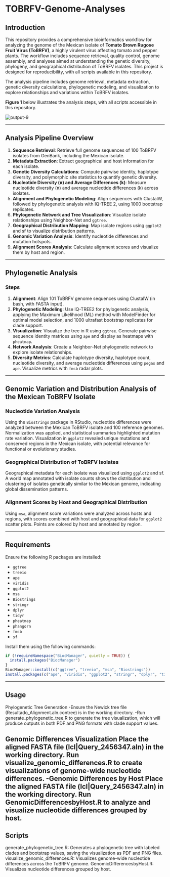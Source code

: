 # TOBRFV-Genome-Analyses

## Introduction

This repository provides a comprehensive bioinformatics workflow for analyzing the genome of the Mexican isolate of **Tomato Brown Rugose Fruit Virus (ToBRFV)**, a highly virulent virus affecting tomato and pepper plants. The workflow includes sequence retrieval, quality control, genome assembly, and analyses aimed at understanding the genetic diversity, phylogeny, and geographical distribution of ToBRFV isolates. This project is designed for reproducibility, with all scripts available in this repository.

The analysis pipeline includes genome retrieval, metadata extraction, genetic diversity calculations, phylogenetic modeling, and visualization to explore relationships and variations within ToBRFV isolates.

**Figure 1** below illustrates the analysis steps, with all scripts accessible in this repository.


![output-9](https://github.com/user-attachments/assets/6cf7e57a-57e3-4d01-b2c6-508247d209bc)

---

## Analysis Pipeline Overview

1. **Sequence Retrieval**: Retrieve full genome sequences of 100 ToBRFV isolates from GenBank, including the Mexican isolate.
2. **Metadata Extraction**: Extract geographical and host information for each isolate.
3. **Genetic Diversity Calculations**: Compute pairwise identity, haplotype diversity, and polymorphic site statistics to quantify genetic diversity.
4. **Nucleotide Diversity (π) and Average Differences (k)**: Measure nucleotide diversity (π) and average nucleotide differences (k) across isolates.
5. **Alignment and Phylogenetic Modeling**: Align sequences with ClustalW, followed by phylogenetic analysis with IQ-TREE 2, using 1000 bootstrap replicates.
6. **Phylogenetic Network and Tree Visualization**: Visualize isolate relationships using Neighbor-Net and `ggtree`.
7. **Geographical Distribution Mapping**: Map isolate regions using `ggplot2` and sf to visualize distribution patterns.
8. **Genomic Variation Analysis**: Identify nucleotide differences and mutation hotspots.
9. **Alignment Scores Analysis**: Calculate alignment scores and visualize them by host and region.

---

## Phylogenetic Analysis

### Steps

1. **Alignment**: Align 101 ToBRFV genome sequences using ClustalW (in bash, with FASTA input).
2. **Phylogenetic Modeling**: Use IQ-TREE2 for phylogenetic analysis, applying the Maximum Likelihood (ML) method with ModelFinder for optimal model selection, and 1000 ultrafast bootstrap replicates for clade support.
3. **Visualization**: Visualize the tree in R using `ggtree`. Generate pairwise sequence identity matrices using `ape` and display as heatmaps with `pheatmap`.
4. **Network Analysis**: Create a Neighbor-Net phylogenetic network to explore isolate relationships.
5. **Diversity Metrics**: Calculate haplotype diversity, haplotype count, nucleotide diversity, and average nucleotide differences using `pegas` and `ape`. Visualize metrics with `fmsb` radar plots.

---

## Genomic Variation and Distribution Analysis of the Mexican ToBRFV Isolate

### Nucleotide Variation Analysis

Using the `Biostrings` package in RStudio, nucleotide differences were analyzed between the Mexican ToBRFV isolate and 100 reference genomes. Normalization was applied, and statistical summaries highlighted mutation rate variation. Visualization in `ggplot2` revealed unique mutations and conserved regions in the Mexican isolate, with potential relevance for functional or evolutionary studies.

### Geographical Distribution of ToBRFV Isolates

Geographical metadata for each isolate was visualized using `ggplot2` and sf. A world map annotated with isolate counts shows the distribution and clustering of isolates genetically similar to the Mexican genome, indicating global dissemination patterns.

### Alignment Scores by Host and Geographical Distribution

Using `msa`, alignment score variations were analyzed across hosts and regions, with scores combined with host and geographical data for `ggplot2` scatter plots. Points are colored by host and annotated by region.

---

## Requirements

Ensure the following R packages are installed:

- `ggtree`
- `treeio`
- `ape`
- `viridis`
- `ggplot2`
- `msa`
- `Biostrings`
- `stringr`
- `dplyr`
- `tidyr`
- `pheatmap`
- `phangorn`
- `fmsb`
- `sf`

Install them using the following commands:

```r
if (!requireNamespace("BiocManager", quietly = TRUE)) {
  install.packages("BiocManager")
}
BiocManager::install(c("ggtree", "treeio", "msa", "Biostrings"))
install.packages(c("ape", "viridis", "ggplot2", "stringr", "dplyr", "tidyr", "pheatmap", "phangorn", "fmsb", "sf"))
```
---
## Usage

Phylogenetic Tree Generation
-Ensure the Newick tree file (Resultado_Alignment.aln.contree) is in the working directory.
-Run generate_phylogenetic_tree.R to generate the tree visualization, which will produce outputs in both PDF and PNG formats with clade support values.

Genomic Differences Visualization
Place the aligned FASTA file (lcl|Query_2456347.aln) in the working directory.
Run visualize_genomic_differences.R to create visualizations of genome-wide nucleotide differences.
-Genomic Differences by Host
Place the aligned FASTA file (lcl|Query_2456347.aln) in the working directory.
Run GenomicDifferencesbyHost.R to analyze and visualize nucleotide differences grouped by host.
---
## Scripts

generate_phylogenetic_tree.R: Generates a phylogenetic tree with labeled clades and bootstrap values, saving the visualization as PDF and PNG files.
visualize_genomic_differences.R: Visualizes genome-wide nucleotide differences across the ToBRFV genome.
GenomicDifferencesbyHost.R: Visualizes nucleotide differences grouped by host.

